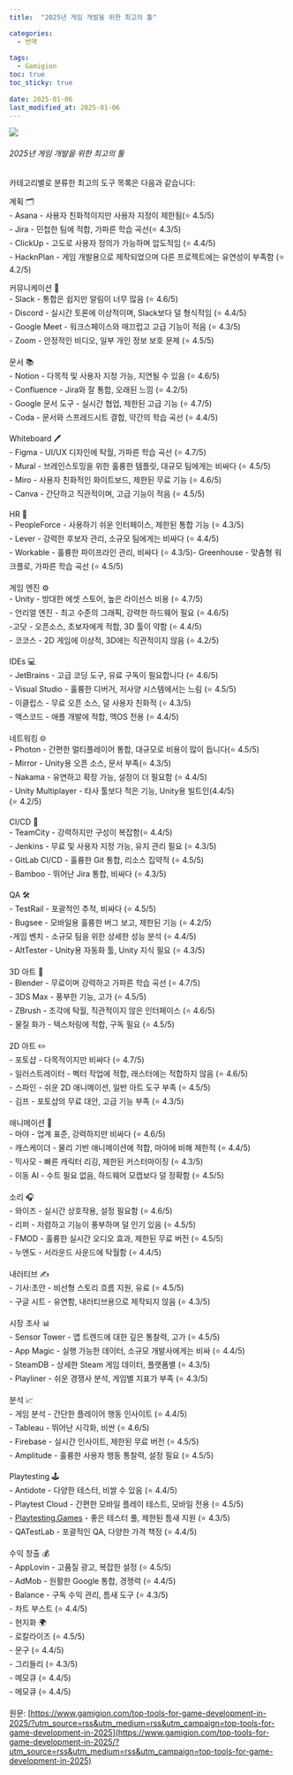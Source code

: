 ```yaml
---
title:  "2025년 게임 개발을 위한 최고의 툴"

categories:
  - 번역
  
tags:
  - Gamigion
toc: true
toc_sticky: true
 
date: 2025-01-06
last_modified_at: 2025-01-06
---
```

![](https://www.gamigion.com/wp-content/uploads/2025/01/Top-tools-for-Game-Development-in-2025.jpg)

###### 2025년 게임 개발을 위한 최고의 툴

카테고리별로 분류한 최고의 도구 목록은 다음과 같습니다:  
  
계획 🗂️  
\- Asana - 사용자 친화적이지만 사용자 지정이 제한됨(⭐ 4.5/5)  
\- Jira - 민첩한 팀에 적합, 가파른 학습 곡선(⭐ 4.3/5)  
\- ClickUp - 고도로 사용자 정의가 가능하며 압도적임 (⭐ 4.4/5)  
\- HacknPlan - 게임 개발용으로 제작되었으며 다른 프로젝트에는 유연성이 부족함 (⭐ 4.2/5)  
  
커뮤니케이션 💬  
\- Slack - 통합은 쉽지만 알림이 너무 많음 (⭐ 4.6/5)  
\- Discord - 실시간 토론에 이상적이며, Slack보다 덜 형식적임 (⭐ 4.4/5)  
\- Google Meet - 워크스페이스와 매끄럽고 고급 기능이 적음 (⭐ 4.3/5)  
\- Zoom - 안정적인 비디오, 일부 개인 정보 보호 문제 (⭐ 4.5/5)  
  
문서 📚  
\- Notion - 다목적 및 사용자 지정 가능, 지연될 수 있음 (⭐ 4.6/5)  
\- Confluence - Jira와 잘 통합, 오래된 느낌 (⭐ 4.2/5)  
\- Google 문서 도구 - 실시간 협업, 제한된 고급 기능 (⭐ 4.7/5)  
\- Coda - 문서와 스프레드시트 결합, 약간의 학습 곡선 (⭐ 4.4/5)  
  
Whiteboard 🖊️  
\- Figma - UI/UX 디자인에 탁월, 가파른 학습 곡선 (⭐ 4.7/5)  
\- Mural - 브레인스토밍을 위한 훌륭한 템플릿, 대규모 팀에게는 비싸다 (⭐ 4.5/5)  
\- Miro - 사용자 친화적인 화이트보드, 제한된 무료 기능 (⭐ 4.6/5)  
\- Canva - 간단하고 직관적이며, 고급 기능이 적음 (⭐ 4.5/5)  
  
HR 👥  
\- PeopleForce - 사용하기 쉬운 인터페이스, 제한된 통합 기능 (⭐ 4.3/5)  
\- Lever - 강력한 후보자 관리, 소규모 팀에게는 비싸다 (⭐ 4.4/5)  
\- Workable - 훌륭한 파이프라인 관리, 비싸다 (⭐ 4.3/5)- Greenhouse - 맞춤형 워크플로, 가파른 학습 곡선 (⭐ 4.5/5)  
  
게임 엔진 ⚙️  
\- Unity - 방대한 에셋 스토어, 높은 라이선스 비용 (⭐ 4.7/5)  
\- 언리얼 엔진 - 최고 수준의 그래픽, 강력한 하드웨어 필요 (⭐ 4.6/5)  
\-고닷 - 오픈소스, 초보자에게 적합, 3D 툴이 약함 (⭐ 4.4/5)  
\- 코코스 - 2D 게임에 이상적, 3D에는 직관적이지 않음 (⭐ 4.2/5)  
  
IDEs 💻  
\- JetBrains - 고급 코딩 도구, 유료 구독이 필요합니다 (⭐ 4.6/5)  
\- Visual Studio - 훌륭한 디버거, 저사양 시스템에서는 느림 (⭐ 4.5/5)  
\- 이클립스 - 무료 오픈 소스, 덜 사용자 친화적 (⭐ 4.3/5)  
\- 엑스코드 - 애플 개발에 적합, 맥OS 전용 (⭐ 4.4/5)  
  
네트워킹 🌐  
\- Photon - 간편한 멀티플레이어 통합, 대규모로 비용이 많이 듭니다(⭐ 4.5/5)  
\- Mirror - Unity용 오픈 소스, 문서 부족(⭐ 4.3/5)  
\- Nakama - 유연하고 확장 가능, 설정이 더 필요함 (⭐ 4.4/5)  
\- Unity Multiplayer - 타사 툴보다 적은 기능, Unity용 빌트인(4.4/5)  
(⭐ 4.2/5)  
  
CI/CD 🔄  
\- TeamCity - 강력하지만 구성이 복잡함(⭐ 4.4/5)  
\- Jenkins - 무료 및 사용자 지정 가능, 유지 관리 필요 (⭐ 4.3/5)  
\- GitLab CI/CD - 훌륭한 Git 통합, 리소스 집약적 (⭐ 4.5/5)  
\- Bamboo - 뛰어난 Jira 통합, 비싸다 (⭐ 4.3/5)  
  
QA 🛠️  
\- TestRail - 포괄적인 추적, 비싸다 (⭐ 4.5/5)  
\- Bugsee - 모바일용 훌륭한 버그 보고, 제한된 기능 (⭐ 4.2/5)  
\-게임 벤치 - 소규모 팀을 위한 상세한 성능 분석 (⭐ 4.4/5)  
\- AltTester - Unity용 자동화 툴, Unity 지식 필요 (⭐ 4.3/5)

3D 아트 🎨  
\- Blender - 무료이며 강력하고 가파른 학습 곡선 (⭐ 4.7/5)  
\- 3DS Max - 풍부한 기능, 고가 (⭐ 4.5/5)  
\- ZBrush - 조각에 탁월, 직관적이지 않은 인터페이스 (⭐ 4.6/5)  
\- 물질 화가 - 텍스처링에 적합, 구독 필요 (⭐ 4.5/5)  
  
2D 아트 ✏️  
\- 포토샵 - 다목적이지만 비싸다 (⭐ 4.7/5)  
\- 일러스트레이터 - 벡터 작업에 적합, 래스터에는 적합하지 않음 (⭐ 4.6/5)  
\- 스파인 - 쉬운 2D 애니메이션, 일반 아트 도구 부족 (⭐ 4.5/5)  
\- 김프 - 포토샵의 무료 대안, 고급 기능 부족 (⭐ 4.3/5)  
  
애니메이션 🕺  
\- 마야 - 업계 표준, 강력하지만 비싸다 (⭐ 4.6/5)  
\- 캐스케이더 - 물리 기반 애니메이션에 적합, 마야에 비해 제한적 (⭐ 4.4/5)  
\- 믹사모 - 빠른 캐릭터 리깅, 제한된 커스터마이징 (⭐ 4.3/5)  
\- 이동 AI - 수트 필요 없음, 하드웨어 모캡보다 덜 정확함 (⭐ 4.5/5)  
  
소리 🎧  
\- 와이즈 - 실시간 상호작용, 설정 필요함 (⭐ 4.6/5)  
\- 리퍼 - 저렴하고 기능이 풍부하며 덜 인기 있음 (⭐ 4.5/5)  
\- FMOD - 훌륭한 실시간 오디오 효과, 제한된 무료 버전 (⭐ 4.5/5)  
\- 누엔도 - 서라운드 사운드에 탁월함 (⭐ 4.4/5)  
  
내러티브 ✍️  
\- 기사:초안 - 비선형 스토리 흐름 지원, 유료 (⭐ 4.5/5)  
\- 구글 시트 - 유연함, 내러티브용으로 제작되지 않음 (⭐ 4.3/5)

시장 조사 📊  
\- Sensor Tower - 앱 트렌드에 대한 깊은 통찰력, 고가 (⭐ 4.5/5)  
\- App Magic - 실행 가능한 데이터, 소규모 개발사에게는 비싸 (⭐ 4.4/5)  
\- SteamDB - 상세한 Steam 게임 데이터, 플랫폼별 (⭐ 4.3/5)  
\- Playliner - 쉬운 경쟁사 분석, 게임별 지표가 부족 (⭐ 4.3/5)  
  
분석 📈  
\- 게임 분석 - 간단한 플레이어 행동 인사이트 (⭐ 4.4/5)  
\- Tableau - 뛰어난 시각화, 비싼 (⭐ 4.6/5)  
\- Firebase - 실시간 인사이트, 제한된 무료 버전 (⭐ 4.5/5)  
\- Amplitude - 훌륭한 사용자 행동 통찰력, 설정 필요 (⭐ 4.5/5)  
  
Playtesting 🕹️  
\- Antidote - 다양한 테스터, 비쌀 수 있음 (⭐ 4.4/5)  
\- Playtest Cloud - 간편한 모바일 플레이 테스트, 모바일 전용 (⭐ 4.5/5)  
\- [Playtesting.Games](https://playtesting.games/) - 좋은 테스터 풀, 제한된 틈새 지원 (⭐ 4.3/5)  
\- QATestLab - 포괄적인 QA, 다양한 가격 책정 (⭐ 4.4/5)  
  
수익 창출 💰  
\- AppLovin - 고품질 광고, 복잡한 설정 (⭐ 4.5/5)  
\- AdMob - 원활한 Google 통합, 경쟁력 (⭐ 4.4/5)  
\- Balance - 구독 수익 관리, 틈새 도구 (⭐ 4.3/5)  
\- 차트 부스트 (⭐ 4.4/5)  
\- 현지화 🌍  
\- 로칼라이즈 (⭐ 4.5/5)  
\- 문구 (⭐ 4.4/5)  
\- 그리들리 (⭐ 4.3/5)  
\- 메모큐 (⭐ 4.4/5)  
\- 메모큐 (⭐ 4.4/5)

원문: [https://www.gamigion.com/top-tools-for-game-development-in-2025/?utm_source=rss&utm_medium=rss&utm_campaign=top-tools-for-game-development-in-2025](https://www.gamigion.com/top-tools-for-game-development-in-2025/?utm_source=rss&utm_medium=rss&utm_campaign=top-tools-for-game-development-in-2025)